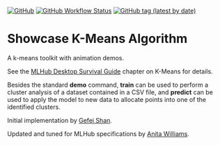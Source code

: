[![GitHub](https://img.shields.io/github/license/acwkayon/kmeans?style=plastic)](https://www.gnu.org/licenses/gpl-3.0.en.html)
[![GitHub Workflow Status](https://img.shields.io/github/workflow/status/acwkayon/kmeans/Build?label=Build&style=plastic)](https://github.com/acwkayon/kmeans/actions/workflows/build.yml)
[![GitHub tag (latest by date)](https://img.shields.io/github/v/tag/acwkayon/kmeans?style=plastic)](https://github.com/acwkayon/kmeans/releases/tag/v1.0.0)

# Showcase K-Means Algorithm

A k-means toolkit with animation demos.

See the [MLHub Desktop Survival
Guide](https://survivor.togaware.com/mlhub/kmeans.html) chapter on
K-Means for details.

Besides the standard **demo** command, **train** can be used to
perform a cluster analysis of a dataset contained in a CSV file, and
**predict** can be used to apply the model to new data to allocate
points into one of the identified clusters.

Initial implementation by [Gefei
Shan](https://github.com/davecatmeow/showcase-demo).

Updated and tuned for MLHub specifications by [Anita
Williams](https://github.com/acwkayon/kmeans).
